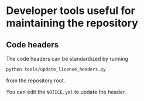 # Developer tools useful for maintaining the repository

## Code headers

The code headers can be standardized by running

``` bash
python tools/update_license_headers.py
```

from the repository root.

You can edit the `NOTICE.yml` to update the header.
